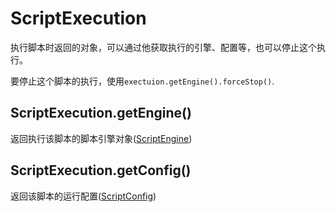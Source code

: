 # ScriptExecution

执行脚本时返回的对象，可以通过他获取执行的引擎、配置等，也可以停止这个执行。

要停止这个脚本的执行，使用`exectuion.getEngine().forceStop()`.

## ScriptExecution.getEngine()

返回执行该脚本的脚本引擎对象([ScriptEngine](#ScriptEngine))

## ScriptExecution.getConfig()

返回该脚本的运行配置([ScriptConfig](#ScriptConfig))
